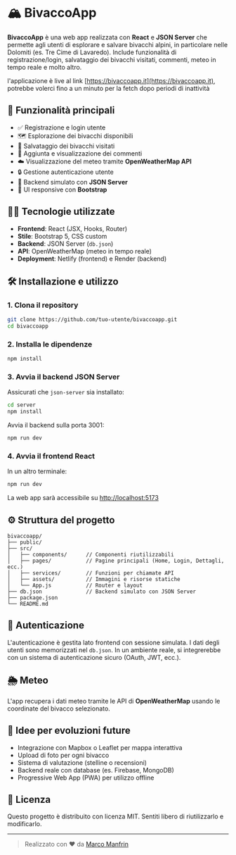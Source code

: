 # 🏔️ BivaccoApp

**BivaccoApp** è una web app realizzata con **React** e **JSON Server** che permette agli utenti di esplorare e salvare bivacchi alpini, in particolare nelle Dolomiti (es. Tre Cime di Lavaredo). Include funzionalità di registrazione/login, salvataggio dei bivacchi visitati, commenti, meteo in tempo reale e molto altro.

l'applicazione è live al link [https://bivaccoapp.it](https://bivaccoapp.it), potrebbe volerci fino a un minuto per la fetch dopo periodi di inattività

## 🚀 Funzionalità principali

- ✅ Registrazione e login utente
- 🗺️ Esplorazione dei bivacchi disponibili
- 💾 Salvataggio dei bivacchi visitati
- 📝 Aggiunta e visualizzazione dei commenti
- ☁️ Visualizzazione del meteo tramite **OpenWeatherMap API**
- 🔒 Gestione autenticazione utente
- 📁 Backend simulato con **JSON Server**
- 🎨 UI responsive con **Bootstrap**

## 🧑‍💻 Tecnologie utilizzate

- **Frontend**: React (JSX, Hooks, Router)
- **Stile**: Bootstrap 5, CSS custom
- **Backend**: JSON Server (`db.json`)
- **API**: OpenWeatherMap (meteo in tempo reale)
- **Deployment**: Netlify (frontend) e Render (backend)

## 🛠️ Installazione e utilizzo

### 1. Clona il repository
```bash
git clone https://github.com/tuo-utente/bivaccoapp.git
cd bivaccoapp
```

### 2. Installa le dipendenze
```bash
npm install
```

### 3. Avvia il backend JSON Server
Assicurati che `json-server` sia installato:
```bash
cd server
npm install 
```

Avvia il backend sulla porta 3001:
```bash
npm run dev
```

### 4. Avvia il frontend React
In un altro terminale:
```bash
npm run dev
```

La web app sarà accessibile su [http://localhost:5173](http://localhost:5173)

## ⚙️ Struttura del progetto

```
bivaccoapp/
├── public/
├── src/
│   ├── components/      // Componenti riutilizzabili
│   ├── pages/           // Pagine principali (Home, Login, Dettagli, ecc.)
│   ├── services/        // Funzioni per chiamate API
│   ├── assets/          // Immagini e risorse statiche
│   └── App.js           // Router e layout
├── db.json              // Backend simulato con JSON Server
├── package.json
└── README.md
```

## 🔐 Autenticazione

L'autenticazione è gestita lato frontend con sessione simulata. I dati degli utenti sono memorizzati nel `db.json`. In un ambiente reale, si integrerebbe con un sistema di autenticazione sicuro (OAuth, JWT, ecc.).

## 🌦️ Meteo

L'app recupera i dati meteo tramite le API di **OpenWeatherMap** usando le coordinate del bivacco selezionato.

## 🧪 Idee per evoluzioni future

- Integrazione con Mapbox o Leaflet per mappa interattiva
- Upload di foto per ogni bivacco
- Sistema di valutazione (stelline o recensioni)
- Backend reale con database (es. Firebase, MongoDB)
- Progressive Web App (PWA) per utilizzo offline

## 📄 Licenza

Questo progetto è distribuito con licenza MIT. Sentiti libero di riutilizzarlo e modificarlo.

---

> Realizzato con ❤️ da [Marco Manfrin](https://marcomanfrin.me)
